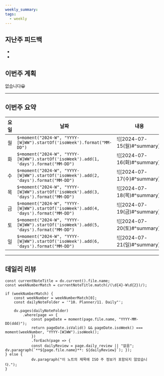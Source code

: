```yaml
---
weekly_summary: 
tags:
  - weekly
---
```

## 지난주 피드백
-  
-  

## 이번주 계획
없습니다😀

---
## 이번주 요약
| 요일  | 날짜                                                                                     | 내용                          |     |     |     |     |     |     |     |     |     |     |     |     |     |     |     |     |     |     |     |     |     |     |     |     |
| --- | -------------------------------------------------------------------------------------- | --------------------------- | --- | --- | --- | --- | --- | --- | --- | --- | --- | --- | --- | --- | --- | --- | --- | --- | --- | --- | --- | --- | --- | --- | --- | --- |
| 월   | `$=moment("2024-W", "YYYY-[W]WW").startOf('isoWeek').format("MM-DD")`                | ![[2024-07-15(월)#^summary]] |     |     |     |     |     |     |     |     |     |     |     |     |     |     |     |     |     |     |     |     |     |     |     |     |
| 화   | `$=moment("2024-W", "YYYY-[W]WW").startOf('isoWeek').add(1, 'days').format("MM-DD")` | ![[2024-07-16(화)#^summary]] |     |     |     |     |     |     |     |     |     |     |     |     |     |     |     |     |     |     |     |     |     |     |     |     |
| 수   | `$=moment("2024-W", "YYYY-[W]WW").startOf('isoWeek').add(2, 'days').format("MM-DD")` | ![[2024-07-17(수)#^summary]] |     |     |     |     |     |     |     |     |     |     |     |     |     |     |     |     |     |     |     |     |     |     |     |     |
| 목   | `$=moment("2024-W", "YYYY-[W]WW").startOf('isoWeek').add(3, 'days').format("MM-DD")` | ![[2024-07-18(목)#^summary]] |     |     |     |     |     |     |     |     |     |     |     |     |     |     |     |     |     |     |     |     |     |     |     |     |
| 금   | `$=moment("2024-W", "YYYY-[W]WW").startOf('isoWeek').add(4, 'days').format("MM-DD")` | ![[2024-07-19(금)#^summary]] |     |     |     |     |     |     |     |     |     |     |     |     |     |     |     |     |     |     |     |     |     |     |     |     |
| 토   | `$=moment("2024-W", "YYYY-[W]WW").startOf('isoWeek').add(5, 'days').format("MM-DD")` | ![[2024-07-20(토)#^summary]] |     |     |     |     |     |     |     |     |     |     |     |     |     |     |     |     |     |     |     |     |     |     |     |     |
| 일   | `$=moment("2024-W", "YYYY-[W]WW").startOf('isoWeek').add(6, 'days').format("MM-DD")` | ![[2024-07-21(일)#^summary]] |     |     |     |     |     |     |     |     |     |     |     |     |     |     |     |     |     |     |     |     |     |     |     |     |


---
## 데일리 리뷰
```dataviewjs 
const currentNoteTitle = dv.current().file.name;
const weekNumberMatch = currentNoteTitle.match(/(\d{4}-W\d{2})/); 

if (weekNumberMatch) {
	const weekNumber = weekNumberMatch[0]; 
	const dailyNoteFolder = '"10. Planner/11. Daily"'; 
	
	dv.pages(dailyNoteFolder) 
		.where(page => { 
			const pageDate = moment(page.file.name, "YYYY-MM-DD(ddd)"); 
			return pageDate.isValid() && pageDate.isoWeek() === moment(weekNumber, "YYYY-[W]WW").isoWeek(); 
			}) 
			.forEach(page => { 
			const dailyReview = page.daily_review || "없음"; dv.paragraph(`**${page.file.name}**: ${dailyReview}`); }); 
} else { 
			dv.paragraph("이 노트의 제목에 ISO 주 정보가 포함되지 않았습니다."); 
}
```
